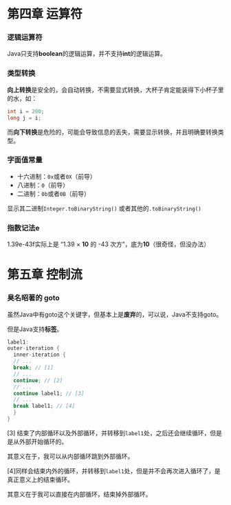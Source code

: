 # 第四章 运算符



### 逻辑运算符

Java只支持**boolean**的逻辑运算，并不支持**int**的逻辑运算。



### 类型转换

**向上转换**是安全的，会自动转换，不需要显式转换，大杯子肯定能装得下小杯子里的水，如：

````java
int i = 200;
long j = i;
````

而**向下转换**是危险的，可能会导致信息的丢失，需要显示转换，并且明确要转换类型。



### 字面值常量

- 十六进制：`0x`或者`0X`（前导）
- 八进制：`0`（前导）
- 二进制：`0b`或者`0B`（前导）



显示其二进制`Integer.toBinaryString()`  或者其他的`.toBinaryString()`



### 指数记法e

1.39e-43f实际上是 “1.39 × **10** 的 -43 次方”，底为**10**（很奇怪，但没办法）





# 第五章 控制流



### 臭名昭著的 goto

虽然Java中有goto这个关键字，但基本上是**废弃**的，可以说，Java不支持goto。

但是Java支持**标签**。

````java
label1:
outer-iteration { 
  inner-iteration {
  // ...
  break; // [1] 
  // ...
  continue; // [2] 
  // ...
  continue label1; // [3] 
  // ...
  break label1; // [4] 
  } 
}
````

[3] 结束了内部循环以及外部循环，并转移到`label1`处，之后还会继续循环，但是是从外部开始循环的。

其意义在于，我可以从内部循环跳到外部循环。

[4]同样会结束内外的循环，并转移到`label1`处，但是并不会再次进入循环了，是真正意义上的结束循环。

其意义在于我可以直接在内部循环，结束掉外部循环。

